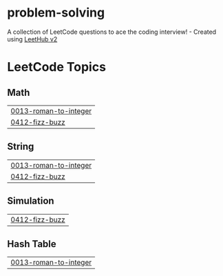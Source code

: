 # problem-solving
A collection of LeetCode questions to ace the coding interview! - Created using [LeetHub v2](https://github.com/arunbhardwaj/LeetHub-2.0)

<!---LeetCode Topics Start-->
# LeetCode Topics
## Math
|  |
| ------- |
| [0013-roman-to-integer](https://github.com/Mohamedalaa232/problem-solving/tree/master/0013-roman-to-integer) |
| [0412-fizz-buzz](https://github.com/Mohamedalaa232/problem-solving/tree/master/0412-fizz-buzz) |
## String
|  |
| ------- |
| [0013-roman-to-integer](https://github.com/Mohamedalaa232/problem-solving/tree/master/0013-roman-to-integer) |
| [0412-fizz-buzz](https://github.com/Mohamedalaa232/problem-solving/tree/master/0412-fizz-buzz) |
## Simulation
|  |
| ------- |
| [0412-fizz-buzz](https://github.com/Mohamedalaa232/problem-solving/tree/master/0412-fizz-buzz) |
## Hash Table
|  |
| ------- |
| [0013-roman-to-integer](https://github.com/Mohamedalaa232/problem-solving/tree/master/0013-roman-to-integer) |
<!---LeetCode Topics End-->